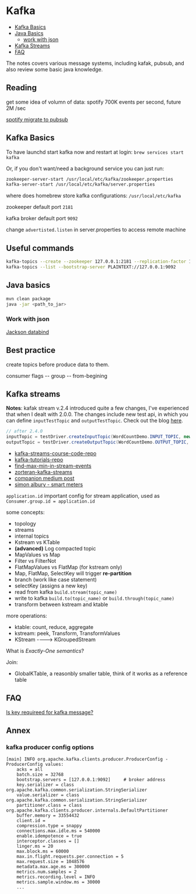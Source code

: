 # Kafka

- [Kafka Basics](#kafka-basics)
- [Java Basics](#java-basics)
  - [work with json](#work-with-json)
- [Kafka Streams](#kafka-stream)
- [FAQ](#faq)

The notes covers various message systems, including kafak, pubsub, and also review some basic java knowledge.

## Reading
get some idea of volumn of data: spotify 700K events per second, future 2M /sec

[spotify migrate to pubsub](https://labs.spotify.com/2016/03/10/spotifys-event-delivery-the-road-to-the-cloud-part-iii/)

## Kafka Basics

To have launchd start kafka now and restart at login:
`brew services start kafka`

Or, if you don't want/need a background service you can just run:
```bash
zookeeper-server-start /usr/local/etc/kafka/zookeeper.properties
kafka-server-start /usr/local/etc/kafka/server.properties
```
 
where does homebrew store kafka configurations: `/usr/local/etc/kafka`

zookeeper default port `2181`

kafka broker default port `9092`

change `advertisted.listen` in server.properties to access remote machine

## Useful commands

```bash
kafka-topics --create --zookeeper 127.0.0.1:2181 --replication-factor 1 --partitions 1 --topic <topic_name>
kafka-topics --list --bootstrap-server PLAINTEXT://127.0.0.1:9092
```

## Java basics

```bash
mvn clean package
java -jar <path_to_jar>
```
### Work with json

[Jackson databind](http://tutorials.jenkov.com/java-json/jackson-objectmapper.html)

## Best practice

create topics before produce data to them.

consumer flags -- group -- from-begining

## Kafka streams

**Notes**: kafak stream v.2.4 introduced quite a few changes, I've experienced that when I dealt with 2.0.0. The changes include new test api, in which you can define `inputTestTopic` and `outputTestTopic`. Check out the blog [here](https://www.confluent.io/blog/test-kafka-streams-with-topologytestdriver/?_ga=2.171256416.1586641422.1594704641-736325823.1594094562).

```java
// after 2.4.0
inputTopic = testDriver.createInputTopic(WordCountDemo.INPUT_TOPIC, new StringSerializer(), new StringSerializer());
outputTopic = testDriver.createOutputTopic(WordCountDemo.OUTPUT_TOPIC, new StringDeserializer(), new LongDeserializer());
```

- [kafka-streams-course-code-repo](https://github.com/simplesteph/kafka-streams-course/tree/2.0.0)
- [kafka-tutorials-repo](https://github.com/confluentinc/kafka-tutorials)
- [find-max-min-in-stream-events](https://kafka-tutorials.confluent.io/create-stateful-aggregation-minmax/kstreams.html#consume-aggregated-results-from-the-output-topic)
- [zorteran-kafka-streams](https://github.com/zorteran/wiadro-danych-kafka-streams)
- [companion medium post](https://medium.com/@zorteran/calculating-speed-bearing-and-distance-using-kafka-streams-processor-api-9e95834b9e3d)
- [simon albury - smart meters](https://github.com/southpolemonkey/stream-smarts)

`application.id` important config for stream application, used as `Consumer.group.id = application.id`

some concepts:

- topology
- streams
- internal topics
- Kstream vs KTable
- **(advanced)** Log compacted topic
- MapValues vs Map
- Filter vs FilterNot
- FlatMapValues vs FlatMap (for kstream only)
- Map, FlatMap, SelectKey will trigger **re-partition**
- branch (work like case statement)
- selectKey (assigns a new key)
- read from kafka `build.stream(topic_name)`
- write to kafka `build.to(topic_name)` or `build.through(topic_name)`
- transform between kstream and ktable

more operations:

- ktable: count, reduce, aggregate
- kstream: peek, Transform, TransformValues
- KStream ----> KGroupedStream

What is *Exactly-One semantics*?

Join:
- GlobalKTable, a reasonbly smaller table, think of it works as a reference table
 

## FAQ

[Is key requireed for kafka message?](https://stackoverflow.com/questions/29511521/is-key-required-as-part-of-sending-messages-to-kafka/61912094#61912094)

## Annex

### kafka producer config options

```text
[main] INFO org.apache.kafka.clients.producer.ProducerConfig - ProducerConfig values: 
	acks = all
	batch.size = 32768
	bootstrap.servers = [127.0.0.1:9092]     # broker address
	key.serializer = class org.apache.kafka.common.serialization.StringSerializer
    value.serializer = class org.apache.kafka.common.serialization.StringSerializer
	partitioner.class = class org.apache.kafka.clients.producer.internals.DefaultPartitioner
	buffer.memory = 33554432
	client.id = 
	compression.type = snappy
	connections.max.idle.ms = 540000
	enable.idempotence = true
	interceptor.classes = []
	linger.ms = 20
	max.block.ms = 60000
	max.in.flight.requests.per.connection = 5
	max.request.size = 1048576
	metadata.max.age.ms = 300000
	metrics.num.samples = 2
	metrics.recording.level = INFO
	metrics.sample.window.ms = 30000
    ...
```

